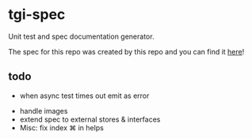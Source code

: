 tgi-spec
========
Unit test and spec documentation generator.

The spec for this repo was created by this repo and you can find it [here](spec/README.md)!

todo
----
+ when async test times out emit as error
- handle images
- extend spec to external stores & interfaces
- Misc: fix index ⌘ in helps